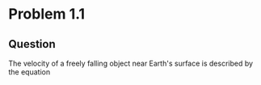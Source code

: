 # Problem 1.1

## Question
The velocity of a freely falling object near Earth's surface is described by the equation
<img src="http://latex.codecogs.com/gif.latex?\frac{dv}{dt}=-g" alt="" title="" />
